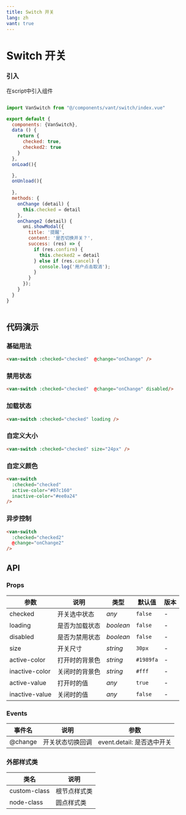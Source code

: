 ```yaml
---
title: Switch 开关
lang: zh
vant: true
---
```


# Switch 开关

### 引入

在script中引入组件

```js

import VanSwitch from "@/components/vant/switch/index.vue"

export default {
  components: {VanSwitch},
  data () {
    return {
      checked: true,
      checked2: true
    }
  },
  onLoad(){

  },
  onUnload(){
    
  },
  methods: {
    onChange (detail) {
      this.checked = detail
    },
    onChange2 (detail) {
      uni.showModal({
        title: '提醒',
        content: '是否切换开关？',
        success: (res) => {
          if (res.confirm) {
            this.checked2 = detail
          } else if (res.cancel) {
            console.log('用户点击取消');
          }
        }
      });
    }
  }
}
  
```

## 代码演示

### 基础用法

```html
<van-switch :checked="checked"  @change="onChange" />
```


### 禁用状态

```html
<van-switch :checked="checked"  @change="onChange" disabled/>
```

### 加载状态

```html
<van-switch :checked="checked" loading />
```

### 自定义大小

```html
<van-switch :checked="checked" size="24px" />
```

### 自定义颜色

```html
<van-switch
  :checked="checked"
  active-color="#07c160"
  inactive-color="#ee0a24"
/>
```

### 异步控制

```html
<van-switch
  :checked="checked2"
  @change="onChange2"
/>
```


## API

### Props

| 参数 | 说明 | 类型 | 默认值 | 版本 |
|-----------|-----------|-----------|-------------|-------------|
| checked | 开关选中状态 | *any* | `false` | - |
| loading | 是否为加载状态 | *boolean* | `false` | - |
| disabled | 是否为禁用状态 | *boolean* | `false` | - |
| size | 开关尺寸 | *string* | `30px` | - |
| active-color | 打开时的背景色 | *string* | `#1989fa` | - |
| inactive-color | 关闭时的背景色 | *string* | `#fff` | - |
| active-value | 打开时的值 | *any* | `true` | - |
| inactive-value | 关闭时的值 | *any* | `false` | - |

### Events

| 事件名 | 说明 | 参数 |
|-----------|-----------|-----------|
| @change | 开关状态切换回调 | event.detail: 是否选中开关 |

### 外部样式类

| 类名 | 说明 |
|-----------|-----------|
| custom-class | 根节点样式类 |
| node-class | 圆点样式类 |

